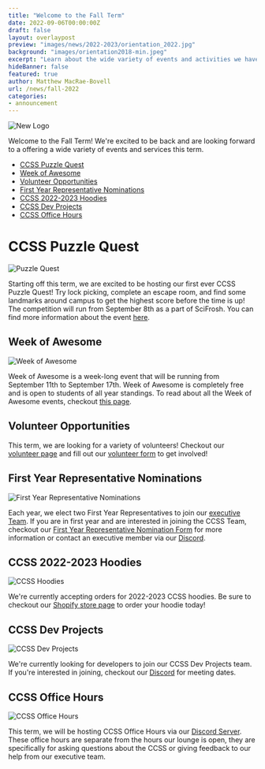 ```yaml
---
title: "Welcome to the Fall Term"
date: 2022-09-06T00:00:00Z
draft: false
layout: overlaypost
preview: "images/news/2022-2023/orientation_2022.jpg"
background: "images/orientation2018-min.jpeg"
excerpt: "Learn about the wide variety of events and activities we have lined up for you this term."
hideBanner: false
featured: true
author: Matthew MacRae-Bovell
url: /news/fall-2022
categories:
- announcement
---
```


![New Logo](/images/news/2022-2023/orientation_2022.jpg)

Welcome to the Fall Term! We're excited to be back and are looking forward to a offering a wide variety of events and services this term. 

- [CCSS Puzzle Quest](#ccss-puzzle-quest)
- [Week of Awesome](#week-of-awesome)
- [Volunteer Opportunities](#volunteer-opportunities)
- [First Year Representative Nominations](#first-year-representative-nominations)
- [CCSS 2022-2023 Hoodies](#ccss-2022-2023-hoodies)
- [CCSS Dev Projects](#ccss-dev-projects)
- [CCSS Office Hours](#ccss-office-hours)


# CCSS Puzzle Quest

![Puzzle Quest](/images/event_posters/2022-2023/puzzle_quest_large.jpg)

Starting off this term, we are excited to be hosting our first ever CCSS Puzzle Quest! Try lock picking, complete an escape room, and find some landmarks around campus to get the highest score before the time is up! The competition will run from September 8th as a part of SciFrosh. You can find more information about the event [here](/events/2022-2023/2022-09-08-puzzle-quest/).

## Week of Awesome

![Week of Awesome](/images/news/2022-2023/woa.jpg)

Week of Awesome is a week-long event that will be running from September 11th to September 17th. Week of Awesome is completely free and is open to students of all year standings. To read about all the Week of Awesome events, checkout [this page](/events/weekofawesome).

## Volunteer Opportunities

This term, we are looking for a variety of volunteers! Checkout our [volunteer page](/volunteer) and fill out our [volunteer form](https://forms.gle/XEpTdXywWJqbohFi9) to get involved!

## First Year Representative Nominations

![First Year Representative Nominations](/images/news/2022-2023/fyr_poster.jpg)

Each year, we elect two First Year Representatives to join our [executive Team](/about/team). If you are in first year and are interested in joining the CCSS Team, checkout our [First Year Representative Nomination Form](https://docs.google.com/forms/d/e/1FAIpQLSe5e4ccG4mMsqsKBclrAvVELiVhK8is7x7D83hiSFAT7T9jjw/viewform) for more information or contact an executive member via our [Discord](http://discord.carletoncomputersciencesociety.ca/).

## CCSS 2022-2023 Hoodies

![CCSS Hoodies](/images/news/2022-2023/hoodies.jpg)

We're currently accepting orders for 2022-2023 CCSS hoodies. Be sure to checkout our [Shopify store page](https://carletoncss.myshopify.com/products/new-ccss-fleece-hoodie-1) to order your hoodie today!

## CCSS Dev Projects

![CCSS Dev Projects](/images/news/2022-2023/dev_projects.jpg)

We're currently looking for developers to join our CCSS Dev Projects team. If you're interested in joining, checkout our [Discord](http://discord.carletoncomputersciencesociety.ca/) for meeting dates.

## CCSS Office Hours

![CCSS Office Hours](/images/news/2022-2023/office_hours.jpg)

This term, we will be hosting CCSS Office Hours via our [Discord Server](http://discord.carletoncomputersciencesociety.ca/). These office hours are separate from the hours our lounge is open, they are specifically for asking questions about the CCSS or giving feedback to our help from our executive team.

